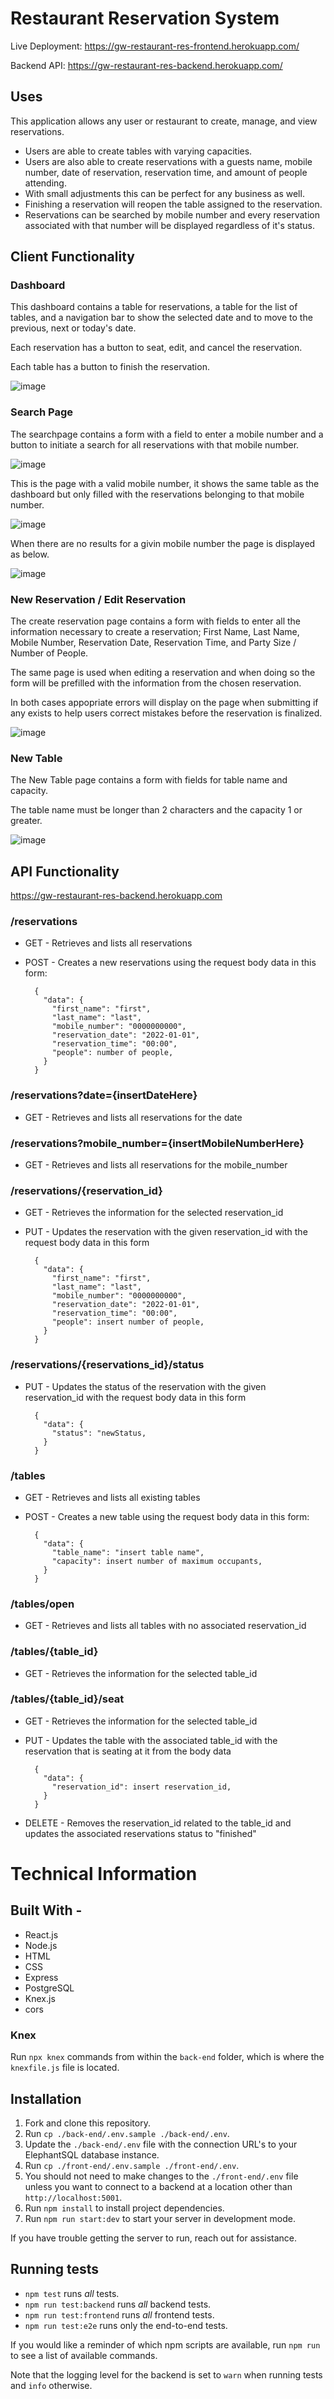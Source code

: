 # Restaurant Reservation System

Live Deployment: https://gw-restaurant-res-frontend.herokuapp.com/

Backend API: https://gw-restaurant-res-backend.herokuapp.com/

## Uses

This application allows any user or restaurant to create, manage, and view reservations.

- Users are able to create tables with varying capacities.
- Users are also able to create reservations with a guests name, mobile number, date of reservation, reservation time, and amount of people attending.
- With small adjustments this can be perfect for any business as well.
- Finishing a reservation will reopen the table assigned to the reservation.
- Reservations can be searched by mobile number and every reservation associated with that number will be displayed regardless of it's status.

## Client Functionality

### Dashboard

This dashboard contains a table for reservations, a table for the list of tables, and a navigation bar to show the selected date and to move to the previous, next or today's date.

Each reservation has a button to seat, edit, and cancel the reservation.

Each table has a button to finish the reservation.

![image](https://github.com/GabrielWootenDev/restaurant-reservation-project/blob/0b53d3e7eb29083bd855b8b86b9f238dfedf5475/ReadMe-screenshots/Dashboard.png)

### Search Page

The searchpage contains a form with a field to enter a mobile number and a button to initiate a search for all reservations with that mobile number.

![image](https://github.com/GabrielWootenDev/restaurant-reservation-project/blob/6dfd50b0c0e2cd3766d3b4e2a0d85ea538872905/ReadMe-screenshots/search-page.png)

This is the page with a valid mobile number, it shows the same table as the dashboard but only filled with the reservations belonging to that mobile number.

![image](https://github.com/GabrielWootenDev/restaurant-reservation-project/blob/6dfd50b0c0e2cd3766d3b4e2a0d85ea538872905/ReadMe-screenshots/search-page-results.png)

When there are no results for a givin mobile number the page is displayed as below.

![image](https://github.com/GabrielWootenDev/restaurant-reservation-project/blob/6dfd50b0c0e2cd3766d3b4e2a0d85ea538872905/ReadMe-screenshots/search-no-results.png)

### New Reservation / Edit Reservation

The create reservation page contains a form with fields to enter all the information necessary to create a reservation; First Name, Last Name, Mobile Number, Reservation Date, Reservation Time, and Party Size / Number of People.

The same page is used when editing a reservation and when doing so the form will be prefilled with the information from the chosen reservation.

In both cases appopriate errors will display on the page
when submitting if any exists to help users correct mistakes before the reservation is finalized.

![image](https://github.com/GabrielWootenDev/restaurant-reservation-project/blob/e59f2a1a5a467b77587b39795bd6040ab9309c0e/ReadMe-screenshots/create-edit-reservation.png)

### New Table

The New Table page contains a form with fields for table name and capacity.

The table name must be longer than 2 characters and the capacity 1 or greater.

![image](https://github.com/GabrielWootenDev/restaurant-reservation-project/blob/8c3705cfecc98a222ded5a91b507ce6c396af8c3/ReadMe-screenshots/new-table.png)

## API Functionality

https://gw-restaurant-res-backend.herokuapp.com

### /reservations

- GET - Retrieves and lists all reservations
- POST - Creates a new reservations using the request body data in this form:

        {
          "data": {
            "first_name": "first",
            "last_name": "last",
            "mobile_number": "0000000000",
            "reservation_date": "2022-01-01",
            "reservation_time": "00:00",
            "people": number of people,
          }
        }

### /reservations?date={insertDateHere}

- GET - Retrieves and lists all reservations for the date

### /reservations?mobile_number={insertMobileNumberHere}

- GET - Retrieves and lists all reservations for the mobile_number

### /reservations/{reservation_id}

- GET - Retrieves the information for the selected reservation_id

- PUT - Updates the reservation with the given reservation_id with the request body data in this form

        {
          "data": {
            "first_name": "first",
            "last_name": "last",
            "mobile_number": "0000000000",
            "reservation_date": "2022-01-01",
            "reservation_time": "00:00",
            "people": insert number of people,
          }
        }

### /reservations/{reservations_id}/status

- PUT - Updates the status of the reservation with the given reservation_id with the request body data in this form

        {
          "data": {
            "status": "newStatus,
          }
        }

### /tables

- GET - Retrieves and lists all existing tables

- POST - Creates a new table using the request body data in this form:

        {
          "data": {
            "table_name": "insert table name",
            "capacity": insert number of maximum occupants,
          }
        }

### /tables/open

- GET - Retrieves and lists all tables with no associated reservation_id

### /tables/{table_id}

- GET - Retrieves the information for the selected table_id

### /tables/{table_id}/seat

- GET - Retrieves the information for the selected table_id

- PUT - Updates the table with the associated table_id with the reservation that is seating at it from the body data

        {
          "data": {
            "reservation_id": insert reservation_id,
          }
        }

- DELETE - Removes the reservation_id related to the table_id and updates the associated reservations status to "finished"

# Technical Information

## Built With -

- React.js
- Node.js
- HTML
- CSS
- Express
- PostgreSQL
- Knex.js
- cors

### Knex

Run `npx knex` commands from within the `back-end` folder, which is where the `knexfile.js` file is located.

## Installation

1. Fork and clone this repository.
1. Run `cp ./back-end/.env.sample ./back-end/.env`.
1. Update the `./back-end/.env` file with the connection URL's to your ElephantSQL database instance.
1. Run `cp ./front-end/.env.sample ./front-end/.env`.
1. You should not need to make changes to the `./front-end/.env` file unless you want to connect to a backend at a location other than `http://localhost:5001`.
1. Run `npm install` to install project dependencies.
1. Run `npm run start:dev` to start your server in development mode.

If you have trouble getting the server to run, reach out for assistance.

## Running tests

- `npm test` runs _all_ tests.
- `npm run test:backend` runs _all_ backend tests.
- `npm run test:frontend` runs _all_ frontend tests.
- `npm run test:e2e` runs only the end-to-end tests.

If you would like a reminder of which npm scripts are available, run `npm run` to see a list of available commands.

Note that the logging level for the backend is set to `warn` when running tests and `info` otherwise.
